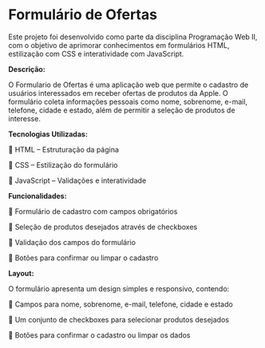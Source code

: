 # Formulário de Ofertas
Este projeto foi desenvolvido como parte da disciplina Programação Web II, com o objetivo de aprimorar conhecimentos em formulários HTML, estilização com CSS e interatividade com JavaScript.

**Descrição:**

O Formulario de Ofertas é uma aplicação web que permite o cadastro de usuários interessados em receber ofertas de produtos da Apple. O formulário coleta informações pessoais como nome, sobrenome, e-mail, telefone, cidade e estado, além de permitir a seleção de produtos de interesse.

**Tecnologias Utilizadas:**

🔹 HTML – Estruturação da página

🔹 CSS – Estilização do formulário

🔹 JavaScript – Validações e interatividade
  
**Funcionalidades:**

🔹 Formulário de cadastro com campos obrigatórios

🔹 Seleção de produtos desejados através de checkboxes

🔹 Validação dos campos do formulário

🔹 Botões para confirmar ou limpar o cadastro

**Layout:**

O formulário apresenta um design simples e responsivo, contendo:

🔹 Campos para nome, sobrenome, e-mail, telefone, cidade e estado

🔹 Um conjunto de checkboxes para selecionar produtos desejados

🔹 Botões para confirmar o cadastro ou limpar os dados
